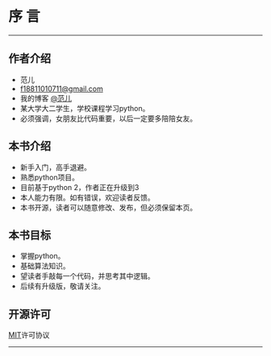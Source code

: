 # 序 言

***

## 作者介绍

* 范儿
* f18811010711@gmail.com
* 我的博客  [@范儿](https://www.seule.cn)
* 某大学大二学生，学校课程学习python。
* 必须强调，女朋友比代码重要，以后一定要多陪陪女友。

## 本书介绍

* 新手入门，高手退避。
* 熟悉python项目。
* 目前基于python 2，作者正在升级到3
* 本人能力有限。如有错误，欢迎读者反馈。
* 本书开源，读者可以随意修改、发布，但必须保留本页。

## 本书目标

* 掌握python。
* 基础算法知识。
* 望读者手敲每一个代码，并思考其中逻辑。
* 后续有升级版，敬请关注。

## 开源许可

[MIT](./LICENSE)许可协议

***
